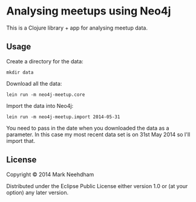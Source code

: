 # Analysing meetups using Neo4j

This is a Clojure library + app for analysing meetup data.

## Usage

Create a directory for the data:

````
mkdir data
````

Download all the data:

````
lein run -m neo4j-meetup.core
````

Import the data into Neo4j:

````
lein run -m neo4j-meetup.import 2014-05-31
````

You need to pass in the date when you downloaded the data as a parameter. In this case my most recent data set is on 31st May 2014 so I'll import that.

## License

Copyright © 2014 Mark Neehdham

Distributed under the Eclipse Public License either version 1.0 or (at
your option) any later version.
